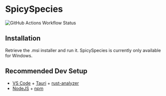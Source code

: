 # SpicySpecies

![GitHub Actions Workflow Status](https://img.shields.io/github/actions/workflow/status/WatzTheEngineer/SpicySpecies/.github%2Fworkflows%2Fmain.yml)

## Installation

Retrieve the .msi installer and run it. SpicySpecies is currently only available for Windows.

## Recommended Dev Setup

- [VS Code](https://code.visualstudio.com/) + [Tauri](https://marketplace.visualstudio.com/items?itemName=tauri-apps.tauri-vscode) + [rust-analyzer](https://marketplace.visualstudio.com/items?itemName=rust-lang.rust-analyzer)
- [NodeJS](https://nodejs.org/) + [npm](https://www.npmjs.com/)